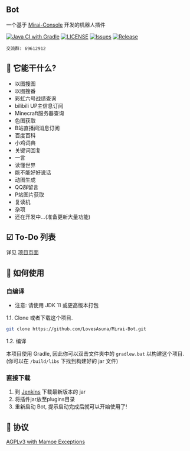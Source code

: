 ## Bot

一个基于 [Mirai-Console](https://github.com/mamoe/mirai-console) 开发的机器人插件

[![Java CI with Gradle](https://github.com/LovesAsuna/Mirai-Bot/workflows/Java%20CI%20with%20Gradle/badge.svg)](https://github.com/LovesAsuna/Mirai-Bot/actions)
[![LICENSE](https://img.shields.io/github/license/LovesAsuna/Mirai-Bot.svg?style=popout)](https://github.com/LovesAsuna/Mirai-Bot/blob/master/LICENSE)
[![Issues](https://img.shields.io/github/issues/LovesAsuna/Mirai-Bot.svg?style=popout)](https://github.com/SLovesAsuna/Mirai-Bot/issues)
[![Release](https://img.shields.io/github/v/release/LovesAsuna/Mirai-Bot?include_prereleases)](https://github.com/LovesAsuna/Mirai-Bot/releases)

```
交流群: 69612912
```

## 🎉 它能干什么?

* 以图搜图
* 以图搜番
* 彩虹六号战绩查询
* bilibili UP主信息订阅
* Minecraft服务器查询
* 色图获取
* B站直播间消息订阅
* 百度百科
* 小鸡词典
* 关键词回复
* 一言
* 读懂世界
* 能不能好好说话
* 动图生成
* QQ群留言
* P站图片获取
* 复读机
* 杂项
* 还在开发中...(准备更新大量功能)

## ☑ To-Do 列表

详见 [项目页面](https://github.com/LovesAsuna/Mirai-Bot/projects/1)

## 💽 如何使用

### 自编译

- 注意: 请使用 JDK 11 或更高版本打包

1.1. Clone 或者下载这个项目.

```bash
git clone https://github.com/LovesAsuna/Mirai-Bot.git
```

1.2. 编译

本项目使用 Gradle, 因此你可以双击文件夹中的 `gradlew.bat` 以构建这个项目.
(你可以在 `/build/libs` 下找到构建好的 jar 文件)

### 直接下载

1. 到 [Jenkins](https://ci.hyosakura.com) 下载最新版本的 jar
2. 将插件jar放至plugins目录
3. 重新启动 Bot, 提示启动完成后就可以开始使用了!

## 📜 协议

[AGPLv3 with Mamoe Exceptions](https://github.com/mamoe/mirai/blob/master/LICENSE)